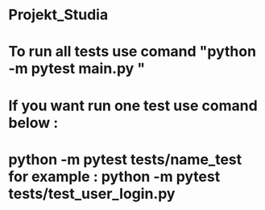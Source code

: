 # Projekt_Studia
# To run all tests use comand  "python -m pytest main.py "
# If you want run one test use comand below :
# python -m pytest tests/name_test for example : python -m pytest tests/test_user_login.py